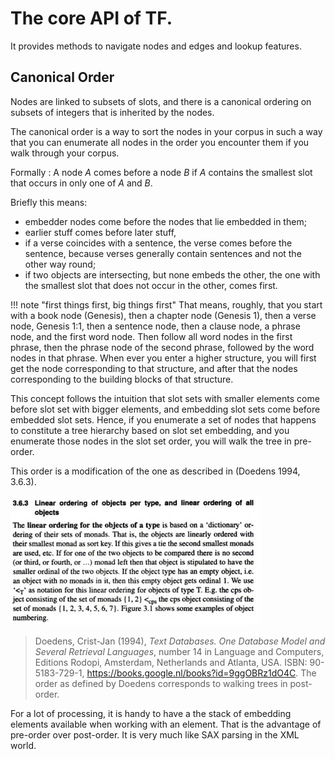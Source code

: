 # The core API of TF.

It provides methods to navigate nodes and edges and lookup features.

## Canonical Order

Nodes are linked to subsets of slots, and there is a canonical ordering
on subsets of integers that is inherited by the nodes.

The canonical order is a way to sort the nodes in your corpus in such a way
that you can enumerate all nodes in the order you encounter them if you
walk through your corpus.

Formally
:   A node *A* comes before a node *B* if *A* contains the smallest slot
    that occurs in only one of *A* and *B*.

Briefly this means:

*   embedder nodes come before the nodes that lie embedded in them;
*   earlier stuff comes before later stuff,
*   if a verse coincides with a sentence, the verse comes before the sentence,
    because verses generally contain sentences and not the other way round;
*   if two objects are intersecting, but none embeds the other, the one with the
    smallest slot that does not occur in the other, comes first.

!!! note "first things first, big things first"
    That means, roughly, that you start with a
    book node (Genesis), then a chapter node (Genesis 1), then a verse node, Genesis
    1:1, then a sentence node, then a clause node, a phrase node, and the first word
    node. Then follow all word nodes in the first phrase, then the phrase node of
    the second phrase, followed by the word nodes in that phrase. When ever you
    enter a higher structure, you will first get the node corresponding to that
    structure, and after that the nodes corresponding to the building blocks of that
    structure.

This concept follows the intuition that slot sets with smaller elements come
before slot set with bigger elements, and embedding slot sets come before
embedded slot sets. Hence, if you enumerate a set of nodes that happens to
constitute a tree hierarchy based on slot set embedding, and you enumerate those
nodes in the slot set order, you will walk the tree in pre-order.

This order is a modification of the one as described in (Doedens 1994, 3.6.3).

![fabric](../../images/DoedensLO.png)

> Doedens, Crist-Jan (1994), *Text Databases. One Database Model and Several
> Retrieval Languages*, number 14 in Language and Computers, Editions Rodopi,
> Amsterdam, Netherlands and Atlanta, USA. ISBN: 90-5183-729-1,
> https://books.google.nl/books?id=9ggOBRz1dO4C. The order as defined by
> Doedens corresponds to walking trees in post-order.

For a lot of processing, it is handy to have a the stack of embedding elements
available when working with an element. That is the advantage of pre-order over
post-order. It is very much like SAX parsing in the XML world.
